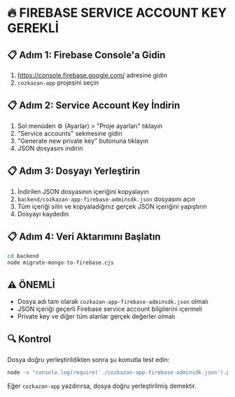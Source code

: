 # 🔥 FIREBASE SERVICE ACCOUNT KEY GEREKLİ

## 📋 Adım 1: Firebase Console'a Gidin
1. https://console.firebase.google.com/ adresine gidin
2. `cozkazan-app` projesini seçin

## 📋 Adım 2: Service Account Key İndirin
1. Sol menüden ⚙️ (Ayarlar) > "Proje ayarları" tıklayın
2. "Service accounts" sekmesine gidin
3. "Generate new private key" butonuna tıklayın
4. JSON dosyasını indirin

## 📋 Adım 3: Dosyayı Yerleştirin
1. İndirilen JSON dosyasının içeriğini kopyalayın
2. `backend/cozkazan-app-firebase-adminsdk.json` dosyasını açın
3. Tüm içeriği silin ve kopyaladığınız gerçek JSON içeriğini yapıştırın
4. Dosyayı kaydedin

## 📋 Adım 4: Veri Aktarımını Başlatın
```bash
cd backend
node migrate-mongo-to-firebase.cjs
```

## ⚠️ ÖNEMLİ
- Dosya adı tam olarak `cozkazan-app-firebase-adminsdk.json` olmalı
- JSON içeriği geçerli Firebase service account bilgilerini içermeli
- Private key ve diğer tüm alanlar gerçek değerler olmalı

## 🔍 Kontrol
Dosya doğru yerleştirildikten sonra şu komutla test edin:
```bash
node -e "console.log(require('./cozkazan-app-firebase-adminsdk.json').project_id)"
```

Eğer `cozkazan-app` yazdırırsa, dosya doğru yerleştirilmiş demektir. 
